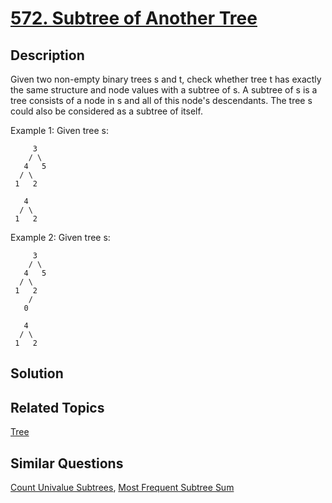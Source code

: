 # [572. Subtree of Another Tree](https://leetcode.com/problems/subtree-of-another-tree)

## Description

Given two non-empty binary trees s and t, check whether tree t has exactly the same structure and node values with a subtree of s. A subtree of s is a tree consists of a node in s and all of this node's descendants. The tree s could also be considered as a subtree of itself.

Example 1:
Given tree s:

```
     3
    / \
   4   5
  / \
 1   2
```

```
   4 
  / \
 1   2
```

Example 2:
Given tree s:

```
     3
    / \
   4   5
  / \
 1   2
    /
   0
```

```
   4
  / \
 1   2
```

## Solution

## Related Topics

[Tree](https://leetcode.com/tag/tree/) 

## Similar Questions

[Count Univalue Subtrees](https://leetcode.com/problems/count-univalue-subtrees/), [Most Frequent Subtree Sum](https://leetcode.com/problems/most-frequent-subtree-sum/)
